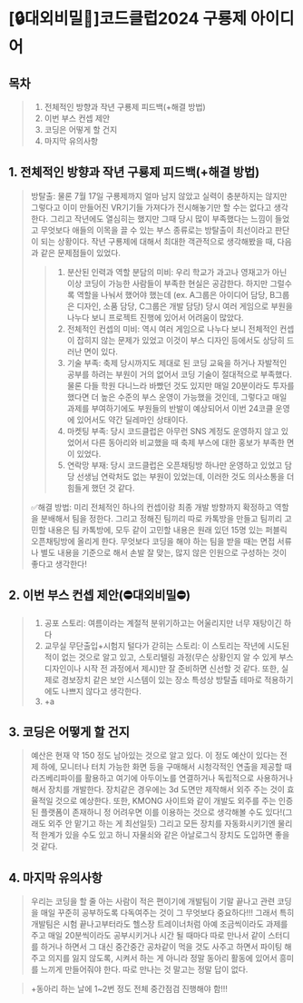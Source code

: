 [🔒대외비밀🤫]코드클럽2024 구룡제 아이디어
=====================
## 목차
> 1. 전체적인 방향과 작년 구룡제 피드백(+해결 방법)
> 2. 이번 부스 컨셉 제안
> 3. 코딩은 어떻게 할 건지
> 4. 마지막 유의사항
## 1. 전체적인 방향과 작년 구룡제 피드백(+해결 방법)
> 방탈출: 물론 7월 17일 구룡제까지 얼마 남지 않았고 실력이 충분하지는 않지만 그렇다고 이미 만들어진 VR기기들 가져다가 전시해놓기만 할 수는 없다고 생각한다.
> 그리고 작년에도 열심히는 했지만 그때 당시 많이 부족했다는 느낌이 들었고 무엇보다 애들의 이목을 끌 수 있는 부스 종류로는 방탈출이 최선이라고 판단이 되는 상황이다.
> 작년 구룡제에 대해서 최대한 객관적으로 생각해봤을 때, 다음과 같은 문제점들이 있었다.
>   > 1) 분산된 인력과 역할 분담의 미비: 우리 학교가 과고나 영재고가 아닌 이상 코딩이 가능한 사람들이 부족한 현실은 공감한다. 하지만 그럴수록 역할을 나눠서 했어야 했는데
>   > (ex. A그룹은 아이디어 담당, B그룹은 디자인, 소품 담당, C그룹은 개발 담당) 당시 여러 게임으로 부원을 나누다 보니 프로젝트 진행에 있어서 어려움이 많았다.
>   > 2) 전체적인 컨셉의 미비: 역시 여러 게임으로 나누다 보니 전체적인 컨셉이 잡히지 않는 문제가 있었고 이것이 부스 디자인 등에서도 상당히 드러난 면이 있다.
>   > 3) 기술 부족: 축제 당시까지도 제대로 된 코딩 교육을 하거나 자발적인 공부를 하려는 부원이 거의 없어서 코딩 기술이 절대적으로 부족했다. 물론 다들 학원 다니느라
>   > 바빴던 것도 있지만 매일 20분이라도 투자를 했다면 더 높은 수준의 부스 운영이 가능했을 것인데, 그렇다고 매일 과제를 부여하기에도 부원들의 반발이 예상되어서
>   > 이번 24코클 운영에 있어서도 약간 딜레마인 상태이다.
>   > 4) 마켓팅 부족: 당시 코드클럽은 아무런 SNS 계정도 운영하지 않고 있었어서 다른 동아리와 비교했을 때 축제 부스에 대한 홍보가 부족한 면이 있었다.
>   > 5) 연락망 부재: 당시 코드클럽은 오픈채팅방 하나만 운영하고 있었고 담당 선생님 연락처도 없는 부원이 있었는데, 이러한 것도 의사소통을 더 힘들게 했던 것 같다.
>   >
> ✅해결 방법: 미리 전체적인 하나의 컨셉이랑 최종 개발 방향까지 확정하고 역할을 분배해서 팀을 정한다. 그리고 정해진 팀끼리 따로 카톡방을 만들고 팀끼리 고민할
> 내용은 팀 카톡방에, 모두 같이 고민할 내용은 원래 있던 15명 있는 퍼블릭 오픈채팅방에 올리게 한다. 무엇보다 코딩을 해야 하는 팀을 받을 때는 면접 서류나 별도
> 내용을 기준으로 해서 손발 잘 맞는, 많지 않은 인원으로 구성하는 것이 좋다고 생각한다!
## 2. 이번 부스 컨셉 제안(⛔️대외비밀⛔️)
> 1) 공포 스토리: 여름이라는 계절적 분위기하고는 어울리지만 너무 재탕이긴 하다
> 2) 교무실 무단출입+시험지 털다가 갇히는 스토리: 이 스토리는 작년에 시도된 적이 없는 것으로 알고 있고, 스토리텔링 과정(무슨 상황인지 알 수 있게 부스 디자인이나 시작 전 과정에서 제시)만 잘 준비하면 신선할 것 같다. 또한, 실제로 경보장치 같은 보안 시스템이 있는 장소 특성상 방탈출 테마로 적용하기에도
> 나쁘지 않다고 생각한다.
> 3) +a
## 3. 코딩은 어떻게 할 건지
> 예산은 현재 약 150 정도 남아있는 것으로 알고 있다. 이 정도 예산이 있다는 전제 하에, 모니터나 터치 가능한 화면 등을 구매해서 시청각적인 연출을 제공할 때
> 라즈베리파이를 활용하고 여기에 아두이노를 연결하거나 독립적으로 사용하거나 해서 장치를 개발한다. 장치같은 경우에는 3d 도면만 제작해서 외주 주는 것이 효율적일
> 것으로 예상한다. 또한, KMONG 사이트와 같이 개발도 외주를 주는 인증된 플랫폼이 존재하니 정 어려우면 이를 이용하는 것으로 생각해볼 수도 있다!(그래도 외주
> 안 맡기고 하는 게 최선일듯) 그리고 모든 장치를 자동화시키기엔 물리적 한계가 있을 수도 있고 하니 자물쇠와 같은 아날로그식 장치도 도입하면 좋을 것 같다.
## 4. 마지막 유의사항
> 우리는 코딩을 할 줄 아는 사람이 적은 편이기에 개발팀이 기말 끝나고 관련 코딩을 매일 꾸준히 공부하도록 다독여주는 것이 그 무엇보다 중요하다!!! 그래서 특히 개발팀은
> 시험 끝나고부터라도 헬스장 트레이너처럼 아예 조금씩이라도 과제를 주고 매일 20분씩이라도 공부시키거나 시간 될 때마다 따로 만나서 같이 스터디를 하거나 하면서 그 대신 중간중간 공차같이 먹을
> 것도 사주고 하면서 파이팅 해주고 의지를 잃지 않도록, 시켜서 하는 게 아니라 정말 동아리 활동에 있어서 흥미를 느끼게 만들어줘야 한다. 따로 만나는 것 말고는
> 정말 답이 없다.

> +동아리 하는 날에 1~2번 정도 전체 중간점검 진행해야 함!!!
